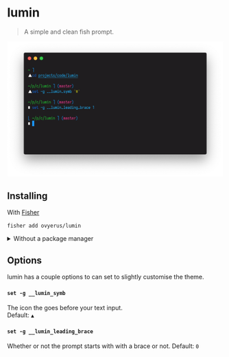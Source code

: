# lumin

> A simple and clean fish prompt.

![lumin preview](./preview.png)

## Installing

With [Fisher](https://github.com/jorgebucaran/fisher)

```
fisher add ovyerus/lumin
```

<details>
<summary>Without a package manager</summary>

Copy [`functions/lumin.fish`](functions/lumin.fish) to any directory on your function path.

```fish
curl https://git.io/lumin.fish --create-dirs -sLo ~/.config/fish/functions/lumin.fish
```

</details>

## Options

lumin has a couple options to can set to slightly customise the theme.

#### `set -g __lumin_symb`

The icon the goes before your text input.  
Default: `▲`

#### `set -g __lumin_leading_brace`

Whether or not the prompt starts with with a brace or not.
Default: `0`
